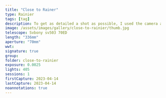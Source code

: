 ```yaml
---
title: "Close to Rainer"
type: Rainier
tags: [tag]
description: To get as detailed a shot as possible, I used the camera at zoom to capture 405 overlapping panels that I combined into a mosaic with Microsoft's Image Composite Editor (ICE).
image: /assets/images/gallery/close-to-rainier/thumb.jpg
telescope: Svbony sv503 70ED
length: "336mm"
aperture: "70mm"
wwt: 
signature: true
group:
folder: close-to-rainier
exposure: 0.0025
lights: 405
sessions: 1
firstCapture: 2023-04-14
lastCapture: 2023-04-14
noannotations: true
---
```

